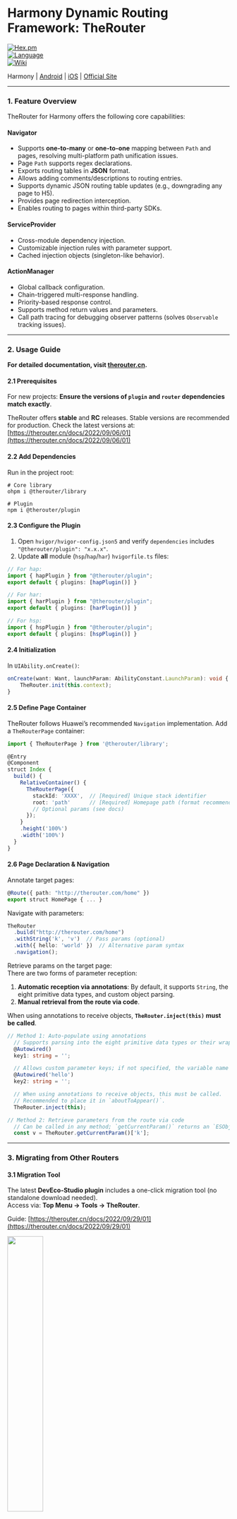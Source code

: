 # Harmony Dynamic Routing Framework: TheRouter

[![Hex.pm](https://img.shields.io/hexpm/l/plug.svg)](https://www.apache.org/licenses/LICENSE-2.0)  
[![Language](https://img.shields.io/badge/Language-ArkTS-green)](https://kotlinlang.org/)  
[![Wiki](https://img.shields.io/badge/Wiki-open-green)](https://therouter.cn/harmony)

Harmony | [Android](https://github.com/HuolalaTech/hll-wp-therouter-android) | [iOS](https://github.com/HuolalaTech/hll-wp-therouter-ios) | [Official Site](https://therouter.cn)

---

### 1. Feature Overview

TheRouter for Harmony offers the following core capabilities:

#### **Navigator**
- Supports **one-to-many** or **one-to-one** mapping between `Path` and pages, resolving multi-platform path unification issues.
- Page `Path` supports regex declarations.
- Exports routing tables in **JSON** format.
- Allows adding comments/descriptions to routing entries.
- Supports dynamic JSON routing table updates (e.g., downgrading any page to H5).
- Provides page redirection interception.
- Enables routing to pages within third-party SDKs.

#### **ServiceProvider**
- Cross-module dependency injection.
- Customizable injection rules with parameter support.
- Cached injection objects (singleton-like behavior).

#### **ActionManager**
- Global callback configuration.
- Chain-triggered multi-response handling.
- Priority-based response control.
- Supports method return values and parameters.
- Call path tracing for debugging observer patterns (solves `Observable` tracking issues).

---

### 2. Usage Guide

**For detailed documentation, visit [therouter.cn](https://therouter.cn/harmony).**

#### 2.1 Prerequisites
For new projects: **Ensure the versions of `plugin` and `router` dependencies match exactly**.

TheRouter offers **stable** and **RC** releases. Stable versions are recommended for production. Check the latest versions at:  
[https://therouter.cn/docs/2022/09/06/01](https://therouter.cn/docs/2022/09/06/01)

#### 2.2 Add Dependencies
Run in the project root:

```shell  
# Core library  
ohpm i @therouter/library  

# Plugin  
npm i @therouter/plugin  
```  

#### 2.3 Configure the Plugin
1. Open `hvigor/hvigor-config.json5` and verify `dependencies` includes `"@therouter/plugin": "x.x.x"`.
2. Update **all** module (`hsp`/`hap`/`har`) `hvigorfile.ts` files:

```typescript  
// For hap:  
import { hapPlugin } from "@therouter/plugin";  
export default { plugins: [hapPlugin()] }  

// For har:  
import { harPlugin } from "@therouter/plugin";  
export default { plugins: [harPlugin()] }  

// For hsp:  
import { hspPlugin } from "@therouter/plugin";  
export default { plugins: [hspPlugin()] }  
```  

#### 2.4 Initialization
In `UIAbility.onCreate()`:

```typescript  
onCreate(want: Want, launchParam: AbilityConstant.LaunchParam): void {  
    TheRouter.init(this.context);  
}  
```  

#### 2.5 Define Page Container
TheRouter follows Huawei’s recommended `Navigation` implementation. Add a `TheRouterPage` container:

```typescript  
import { TheRouterPage } from '@therouter/library';  

@Entry  
@Component  
struct Index {  
  build() {  
    RelativeContainer() {  
      TheRouterPage({  
        stackId: 'XXXX',  // [Required] Unique stack identifier  
        root: 'path'      // [Required] Homepage path (format recommended)  
        // Optional params (see docs)  
      });  
    }  
    .height('100%')  
    .width('100%')  
  }  
}  
```  

#### 2.6 Page Declaration & Navigation
Annotate target pages:

```typescript  
@Route({ path: "http://therouter.com/home" })  
export struct HomePage { ... }  
```  

Navigate with parameters:

```typescript  
TheRouter  
  .build("http://therouter.com/home")  
  .withString('k', 'v')  // Pass params (optional)  
  .with({ hello: 'world' })  // Alternative param syntax  
  .navigation();  
```  

Retrieve params on the target page:  
There are two forms of parameter reception:  

1. **Automatic reception via annotations**: By default, it supports `String`, the eight primitive data types, and custom object parsing.
2. **Manual retrieval from the route via code**.

When using annotations to receive objects, **`TheRouter.inject(this)` must be called**.

```typescript  
// Method 1: Auto-populate using annotations  
  // Supports parsing into the eight primitive data types or their wrapper classes  
  @Autowired()  
  key1: string = '';  

  // Allows custom parameter keys; if not specified, the variable name is used as the key  
  @Autowired('hello')  
  key2: string = '';  

  // When using annotations to receive objects, this must be called.  
  // Recommended to place it in `aboutToAppear()`.  
  TheRouter.inject(this);  

// Method 2: Retrieve parameters from the route via code  
  // Can be called in any method; `getCurrentParam()` returns an `ESObject`  
  const v = TheRouter.getCurrentParam()['k'];  
```

---

### 3. Migrating from Other Routers

#### 3.1 Migration Tool
The latest **DevEco-Studio plugin** includes a one-click migration tool (no standalone download needed).  
Access via: **Top Menu → Tools → TheRouter**.

Guide: [https://therouter.cn/docs/2022/09/29/01](https://therouter.cn/docs/2022/09/29/01)

<img src="https://cdn.kymjs.com:8843/therouter_assets/img/image/TheRouterIdeaPlugin11.png" width="40%" />  

#### 3.2 Navigation Shortcuts
With the plugin installed:
- Click the **green arrow** next to `TheRouter.build(path)` or `@Route` annotations to jump to definitions/usages.
- For multi-path targets, a selection dialog will appear.

**Latest version shows class names and line numbers for clarity.**

<img src="https://cdn.kymjs.com:8843/therouter_assets/img/image/TheRouterIdeaPlugin1.jpg" class="blog-img">  

#### 3.3 Feature Comparison

| Feature | TheRouter | HMRouter | Navigation |  
|---------|-----------|----------|------------|  
| Cross-platform consistency (Android/iOS/Harmony) | ✔️ | ✖️ | ✖️ |  
| Annotation-based routing | ✔️ | ✔️ | ✖️ |  
| Regex path support | ✔️ | ✔️ | ✖️ |  
| Interceptors | ✔️ (4 types) | ✔️ | ✖️ |  
| Exportable routing tables (with comments) | ✔️ | ✔️ | ✖️ |  
| Cross-module calls | ✔️ | ✔️ | ✖️ |  
| Dynamic route modification | ✔️ | ✖️ | ✔️ (limited) |  
| Remote routing table updates | ✔️ | ✖️ | ✖️ |  
| Multi-path → single page | ✔️ | ✖️ | ✖️ |  
| Open third-party SDK pages | ✔️ | ✖️ | ✖️ |  

---

### 4. Build & Debug

#### 4.1 Project Structure

```  
TheRouter  
  ├─entry          // Demo  
  ├─business_a     // Modular demo module  
  ├─business_b  
  ├─base           // Base module demo  
  ├─plugin         // Hvigor plugin source  
  └─therouter      // Core library  
```  

---

### 5. Changelog

See [Releases](https://github.com/HuolalaTech/hll-wp-therouter-harmony/releases).

---

### 6. Author

<img src="https://github.com/HuolalaTech/hll-wp-therouter-android/wiki/uploads/image/hll.png" width="40%" alt="HUOLALA Tech" />  

Join the **TheRouter WeChat Group**:  
*If the QR code expires, add WeChat: `kymjs123`*

<img src="https://cdn.kymjs.com:8843/therouter_assets/img/therouter_wx_group.png" width="40%" alt="TheRouter WeChat Group" />  

---

### 7. License

TheRouter is licensed under **Apache 2.0**: [LICENSE](https://github.com/HuolalaTech/hll-wp-therouter-android/blob/master/LICENSE).

--- 

Let me know if you'd like any refinements!